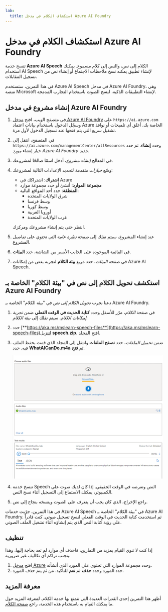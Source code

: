 ```yaml
---
lab:
  title: استكشاف الكلام في مدخل Azure AI Foundry
---
```


# استكشاف الكلام في مدخل Azure AI Foundry

تنسخ خدمة **Azure AI Speech** الكلام إلى نص، والنص إلى كلام مسموع. يمكنك استخدام AI Speech لإنشاء تطبيق يمكنه نسخ ملاحظات الاجتماع أو إنشاء نص من تسجيل المقابلات.

في هذا التمرين، ستستخدم Azure AI Speech في مدخل Azure AI Foundry، وهي منصة Microsoft لإنشاء التطبيقات الذكية، لنسخ الصوت باستخدام التجارب المدمجة. 

## إنشاء مشروع في مدخل Azure AI Foundry

1. في متصفح الويب، افتح [مدخل Azure AI Foundry](https://ai.azure.com) على `https://ai.azure.com` وسجّل الدخول باستخدام بيانات اعتماد Azure الخاصة بك. أغلق أي تلميحات أو نوافذ تشغيل سريع التي يتم فتحها عند تسجيل الدخول لأول مرة. 

1. في المتصفح، انتقل إلى `https://ai.azure.com/managementCenter/allResources` وحدد **إنشاء**. ثم حدد خيار إنشاء *مورد Azure AI Foundry جديد*.

1. في المعالج *إنشاء مشروع*، أدخل اسمًا صالحًا لمشروعك.

1. وسّع *خيارات متقدمة* لتحديد الإعدادات التالية لمشروعك:
    - **اشتراك**: اشتراكك في Azure
    - **مجموعة الموارد**: أنشئ أو حدد مجموعة موارد
    - **المنطقة**: حدد أحد المواقع التالية:
        * شرق الولايات المتحدة
        * وسط فرنسا
        * وسط كوريا
        * أوروبا الغربية
        * غرب الولايات المتحدة

    انتظر حتى يتم إنشاء مشروعك ومركزك.

1. عند إنشاء المشروع، سيتم نقلك إلى صفحة *نظرة عامة* التي تحتوي على تفاصيل المشروع.
 
1. في القائمة الموجودة على الجانب الأيسر من الشاشة، حدد **البيئات**.

1. في صفحة *البيئات*، حدد مربع **بيئة الكلام** لتجربة بعض من إمكانات Azure AI Speech.

## استكشف تحويل الكلام إلى نص في "بيئة الكلام" الخاصة بـ Azure AI Foundry

دعنا نجرب *تحويل الكلام إلى نص* في "بيئة الكلام" الخاصة بـ Azure AI Foundry. 

1. في صفحة *الكلام*، مرّر للأسفل وحدد **كتابة الحديث في الوقت الفعلي** ضمن *تجربة إمكانات الكلام*. سيتم نقلك إلى *بيئة الكلام*. 

1. حدد [**https://aka.ms/mslearn-speech-files**](https://aka.ms/mslearn-speech-files)لتنزيل **speech.zip**. افتح المجلد. 

1. ضمن *تحميل الملفات*، حدد **تصفح الملفات** وانتقل إلى المجلد الذي قمت بحفظ الملف فيه. حدد **WhatAICanDo.m4a** ثم **فتح**.

    ![تصفح ملفات](media/recognize-synthesize-speech/browse-files-speech.png)

1. تنسخ خدمة Speech النص وتعرضه في الوقت الحقيقي. إذا كان لديك صوت على الكمبيوتر، يمكنك الاستماع إلى التسجيل أثناء نسخ النص.

1. راجع الإخراج، الذي كان يجب أن يتعرف على الصوت وينسخه بنجاح إلى نص.

في هذا التمرين، جرّبت خدمات Azure AI Speech في "بيئة الكلام" الخاصة بـ Azure AI Foundry. ثم استخدمت كتابة الحديث في الوقت الفعلي لنسخ تسجيل صوتي. كنت قادراً على رؤية كتابة النص الذي يتم إنشاؤه أثناء تشغيل الملف الصوتي.

## تنظيف

إذا كنت لا تنوي القيام بمزيد من التمارين، فاحذف أي موارد لم تعد بحاجة إليها. وهذا يتجنب تراكم أي تكاليف غير ضرورية.

1. افتح [مدخل Azure]( https://portal.azure.com) وحدد مجموعة الموارد التي تحتوي على المورد الذي أنشأته.
1. حدد المورد وحدد **حذف** ثم **نعم** للتأكيد. من ثم يتم حذف المورد.

## معرفة المزيد

أظهر هذا التمرين إحدى القدرات العديدة التي تتمتع بها خدمة الكلام. لمعرفة المزيد حول ما يمكنك القيام به باستخدام هذه الخدمة، راجع [صفحة الكلام](https://azure.microsoft.com/services/cognitive-services/speech-services).
